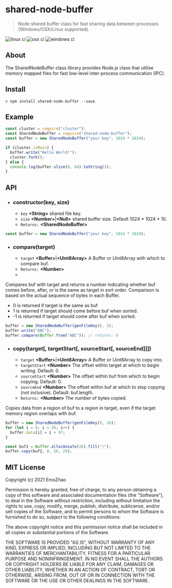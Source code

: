 # shared-node-buffer

> Node shared buffer class for fast sharing data between processes (Windows/OSX/Linux supported).

![linux ci](https://github.com/ErosZy/shared-node-buffer/actions/workflows/linux.yml/badge.svg)
![osx ci](https://github.com/ErosZy/shared-node-buffer/actions/workflows/osx.yml/badge.svg)
![windows ci](https://github.com/ErosZy/shared-node-buffer/actions/workflows/windows.yml/badge.svg)

About
-----
The SharedNodeBuffer class library provides Node.js class that utilise memory mapped files for fast low-level inter-process communication (IPC).

Install
-------
```shell
> npm install shared-node-buffer --save
```

Example
-------------
```javascript
const cluster = require("cluster");
const SharedNodeBuffer = require("shared-node-buffer");
const buffer = new SharedNodeBuffer("your key", 1024 * 1024);

if (cluster.isMain) {
  buffer.write("Hello World!");
  cluster.fork();
} else {
  console.log(buffer.slice(0, 64).toString());
}
```

API
---
* ### constructor(key, size)
  * `key` **\<String\>** shared file key.
  * `size` **\<Number\>**|**\<Null\>** shared buffer size. Default 1024 * 1024 * 10.
  * `Returns:` **\<SharedNodeBuffer\>**
```javascript
const buffer = new SharedNodeBuffer("your key", 1024 * 1024);
```
* ### compare(target)
  * `target` **\<Buffer\>**|**\<Uint8Array\>** A Buffer or Uint8Array with which to compare buf.
  * `Returns:` **\<Number\>**
  * 
Compares buf with target and returns a number indicating whether buf comes before, after, or is the same as target in sort order. Comparison is based on the actual sequence of bytes in each Buffer.

  * 0 is returned if target is the same as buf
  * 1 is returned if target should come before buf when sorted.
  * -1 is returned if target should come after buf when sorted.

```javascript
buffer = new SharedNodeBuffer(genFileKey(), 3);
buffer.write("ABC");
buffer.compare(Buffer.from("ABC")); // returns: 0
```

* ### copy(target[, targetStart[, sourceStart[, sourceEnd]]])
  * `target` **\<Buffer\>**|**\<Uint8Array\>** A Buffer or Uint8Array to copy into.
  * `targetStart` **\<Number\>** The offset within target at which to begin writing. Default: 0.
  * `sourceStart` **\<Number\>** The offset within buf from which to begin copying. Default: 0.
  * `sourceEnd` **\<Number\>** The offset within buf at which to stop copying (not inclusive). Default: buf.length.
  * `Returns:` **\<Number\>** The number of bytes copied.

Copies data from a region of buf to a region in target, even if the target memory region overlaps with buf.

```javascript
buffer = new SharedNodeBuffer(genFileKey(), 26);
for (let i = 0; i < 26; i++) {
  buffer.data[i] = i + 97;
}

const buf2 = Buffer.allocUnsafe(26).fill("!");
buffer.copy(buf2, 8, 16, 20);
```

MIT License
-------------
Copyright (c) 2021 ErosZhao

Permission is hereby granted, free of charge, to any person obtaining a copy
of this software and associated documentation files (the "Software"), to deal
in the Software without restriction, including without limitation the rights
to use, copy, modify, merge, publish, distribute, sublicense, and/or sell
copies of the Software, and to permit persons to whom the Software is
furnished to do so, subject to the following conditions:

The above copyright notice and this permission notice shall be included in all
copies or substantial portions of the Software.

THE SOFTWARE IS PROVIDED "AS IS", WITHOUT WARRANTY OF ANY KIND, EXPRESS OR
IMPLIED, INCLUDING BUT NOT LIMITED TO THE WARRANTIES OF MERCHANTABILITY,
FITNESS FOR A PARTICULAR PURPOSE AND NONINFRINGEMENT. IN NO EVENT SHALL THE
AUTHORS OR COPYRIGHT HOLDERS BE LIABLE FOR ANY CLAIM, DAMAGES OR OTHER
LIABILITY, WHETHER IN AN ACTION OF CONTRACT, TORT OR OTHERWISE, ARISING FROM,
OUT OF OR IN CONNECTION WITH THE SOFTWARE OR THE USE OR OTHER DEALINGS IN THE
SOFTWARE.
